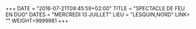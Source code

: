 +++
DATE = "2016-07-21T09:45:59+02:00"
TITLE = "SPECTACLE DE FEU EN DUO"
DATES = "MERCREDI 13 JUILLET"
LIEU = "LESQUIN,NORD"
LINK= ""
WEIGHT=9999981
+++

